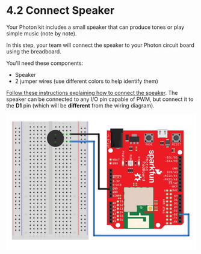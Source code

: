 # 4.2 Connect Speaker

Your Photon kit includes a small speaker that can produce tones or play simple music \(note by note\).

In this step, your team will connect the speaker to your Photon circuit board using the breadboard.

You'll need these components:

* Speaker
* 2 jumper wires \(use different colors to help identify them\)

[​Follow these instructions explaining how to connect the speaker](https://docs.idew.org/code-internet-of-things/references/physical-outputs/speaker). The speaker can be connected to any I/O pin capable of PWM, but connect it to the **D1** pin \(which will be **different** from the wiring diagram\).

![Example Wiring Diagram for a Speaker](../../.gitbook/assets/experiment-5.jpg)

